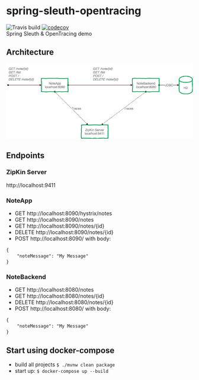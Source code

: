 # spring-sleuth-opentracing 
![Travis build](https://travis-ci.org/MrBW/spring-sleuth-opentracing.svg?branch=master) [![codecov](https://codecov.io/gh/MrBW/spring-sleuth-opentracing/branch/master/graph/badge.svg)](https://codecov.io/gh/MrBW/spring-sleuth-opentracing)<br>
Spring Sleuth &amp; OpenTracing demo

## Architecture
![Architecture](/docs/OpenTracingDemo.png)

## Endpoints
### ZipKin Server
http://localhost:9411

### NoteApp
- GET http://localhost:8090/hystrix/notes
- GET http://localhost:8090/notes
- GET http://localhost:8090/notes/{id}
- DELETE http://localhost:8090/notes/{id}
- POST http://localhost:8090/
with body:
```
{
    "noteMessage": "My Message"
}
```

### NoteBackend
- GET http://localhost:8080/notes
- GET http://localhost:8080/notes/{id}
- DELETE http://localhost:8080/notes/{id}
- POST http://localhost:8080/
with body:
```
{
    "noteMessage": "My Message"
}
```

## Start using docker-compose
* build all projects ```$ ./mvnw clean package```
* start up: ```$ docker-compose up --build```
